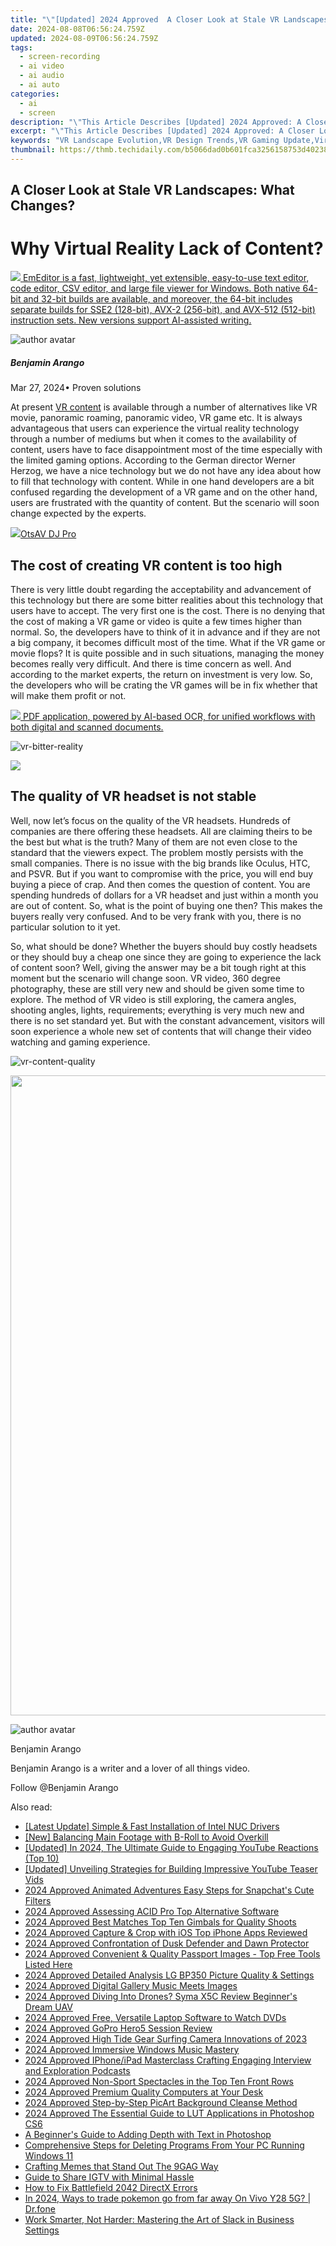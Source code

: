 ```yaml
---
title: "\"[Updated] 2024 Approved  A Closer Look at Stale VR Landscapes  What Changes?\""
date: 2024-08-08T06:56:24.759Z
updated: 2024-08-09T06:56:24.759Z
tags: 
  - screen-recording
  - ai video
  - ai audio
  - ai auto
categories: 
  - ai
  - screen
description: "\"This Article Describes [Updated] 2024 Approved: A Closer Look at Stale VR Landscapes: What Changes?\""
excerpt: "\"This Article Describes [Updated] 2024 Approved: A Closer Look at Stale VR Landscapes: What Changes?\""
keywords: "VR Landscape Evolution,VR Design Trends,VR Gaming Update,Virtual World Change,Stale VR Revisited,New VR Horizons,Shifting VR Scenery"
thumbnail: https://thmb.techidaily.com/b5066dad0b601fca3256158753d40238cd5a1c7754394d186d31755e512b1e70.jpg
---
```


## A Closer Look at Stale VR Landscapes: What Changes?

# Why Virtual Reality Lack of Content?

<!-- affiliate ads begin -->
<a href="https://shop.emeditor.com/order/checkout.php?PRODS=4610657&QTY=1&AFFILIATE=108875&CART=1"><img src="https://www.emeditor.com/wp-content/uploads/2024/06/emeditor_chat_ai.png" border="0">
EmEditor is a fast, lightweight, yet extensible, easy-to-use text editor, code editor, CSV editor, and large file viewer for Windows. Both native 64-bit and 32-bit builds are available, and moreover, the 64-bit includes separate builds for SSE2 (128-bit), AVX-2 (256-bit), and AVX-512 (512-bit) instruction sets. New versions support AI-assisted writing.</a>
<!-- affiliate ads end -->
![author avatar](https://images.wondershare.com/filmora/article-images/benjamin-arango-author.jpg)

##### Benjamin Arango

 Mar 27, 2024• Proven solutions

 At present [VR content](https://tools.techidaily.com/wondershare/filmora/download/) is available through a number of alternatives like VR movie, panoramic roaming, panoramic video, VR game etc. It is always advantageous that users can experience the virtual reality technology through a number of mediums but when it comes to the availability of content, users have to face disappointment most of the time especially with the limited gaming options. According to the German director Werner Herzog, we have a nice technology but we do not have any idea about how to fill that technology with content. While in one hand developers are a bit confused regarding the development of a VR game and on the other hand, users are frustrated with the quantity of content. But the scenario will soon change expected by the experts.

<!-- affiliate ads begin -->
<a href="https://otszone.ots7.com/order/checkout.php?PRODS=4713321&QTY=1&AFFILIATE=108875&CART=1"><img src="https://green.ots7.com/screenshots/OtsAV/OtsAVDJ1.90-300x188.jpg" border="0">OtsAV DJ Pro</a>
<!-- affiliate ads end -->
## The cost of creating VR content is too high

 There is very little doubt regarding the acceptability and advancement of this technology but there are some bitter realities about this technology that users have to accept. The very first one is the cost. There is no denying that the cost of making a VR game or video is quite a few times higher than normal. So, the developers have to think of it in advance and if they are not a big company, it becomes difficult most of the time. What if the VR game or movie flops? It is quite possible and in such situations, managing the money becomes really very difficult. And there is time concern as well. And according to the market experts, the return on investment is very low. So, the developers who will be crating the VR games will be in fix whether that will make them profit or not.

<!-- affiliate ads begin -->
<a href="https://checkout.abbyy.com/order/checkout.php?PRODS=39254762&QTY=1&AFFILIATE=108875&CART=1"> <img src="https://secure.avangate.com/images/merchant/0e5fb5c76fca16adbee503c9aff393cd/products/11_FR-Badges-NEW-FR-Standard-16-WIN-200.png" border="0"> PDF application, powered by AI-based OCR, for unified workflows with both digital and scanned documents. </a>
<!-- affiliate ads end -->
![vr-bitter-reality ](https://images.wondershare.com/filmora/resource/vr-bitter-reality.jpg )

<!-- affiliate ads begin -->
<a href="https://shop.mondly.com/affiliate.php?ACCOUNT=ATISTUDI&AFFILIATE=108875&PATH=https%3A%2F%2Fwww.mondly.com%3FAFFILIATE%3D108875%26RESOURCE%3D%2BEducational%2B970x90%2B"><img src="https://secure.avangate.com/images/merchant/69c418c33ec2e1a4267fa9bb77fa1428/educational-970x90.gif" border="0"></a>
<!-- affiliate ads end -->
## The quality of VR headset is not stable

 Well, now let’s focus on the quality of the VR headsets. Hundreds of companies are there offering these headsets. All are claiming theirs to be the best but what is the truth? Many of them are not even close to the standard that the viewers expect. The problem mostly persists with the small companies. There is no issue with the big brands like Oculus, HTC, and PSVR. But if you want to compromise with the price, you will end buy buying a piece of crap. And then comes the question of content. You are spending hundreds of dollars for a VR headset and just within a month you are out of content. So, what is the point of buying one then? This makes the buyers really very confused. And to be very frank with you, there is no particular solution to it yet.

 So, what should be done? Whether the buyers should buy costly headsets or they should buy a cheap one since they are going to experience the lack of content soon? Well, giving the answer may be a bit tough right at this moment but the scenario will change soon. VR video, 360 degree photography, these are still very new and should be given some time to explore. The method of VR video is still exploring, the camera angles, shooting angles, lights, requirements; everything is very much new and there is no set standard yet. But with the constant advancement, visitors will soon experience a whole new set of contents that will change their video watching and gaming experience.

<!-- affiliate ads begin -->

<!-- affiliate ads end -->
![vr-content-quality ](https://images.wondershare.com/filmora/resource/vr-content-quality.jpg )

<!-- affiliate ads begin -->
<a href="https://ephamedtechinc.pxf.io/c/5597632/2097466/26400?prodsku=B700" target="_top" id="2097466"><img src="//a.impactradius-go.com/display-ad/26400-2097466" border="0" alt="" width="2048" height="1024"/></a><img height="0" width="0" src="https://imp.pxf.io/i/5597632/2097466/26400" style="position:absolute;visibility:hidden;" border="0" />
<!-- affiliate ads end -->
![author avatar](https://images.wondershare.com/filmora/article-images/benjamin-arango-author.jpg)

Benjamin Arango

Benjamin Arango is a writer and a lover of all things video.

Follow @Benjamin Arango


<ins class="adsbygoogle"
     style="display:block"
     data-ad-format="autorelaxed"
     data-ad-client="ca-pub-7571918770474297"
     data-ad-slot="1223367746"></ins>



<ins class="adsbygoogle"
     style="display:block"
     data-ad-client="ca-pub-7571918770474297"
     data-ad-slot="8358498916"
     data-ad-format="auto"
     data-full-width-responsive="true"></ins>


<span class="atpl-alsoreadstyle">Also read:</span>
<div><ul>
<li><a href="https://driver-download.techidaily.com/latest-update-simple-and-fast-installation-of-intel-nuc-drivers/"><u>[Latest Update] Simple & Fast Installation of Intel NUC Drivers</u></a></li>
<li><a href="https://extra-tips.techidaily.com/new-balancing-main-footage-with-b-roll-to-avoid-overkill/"><u>[New] Balancing Main Footage with B-Roll to Avoid Overkill</u></a></li>
<li><a href="https://youtube-docs.techidaily.com/ed-in-2024-the-ultimate-guide-to-engaging-youtube-reactions-top-10/"><u>[Updated] In 2024, The Ultimate Guide to Engaging YouTube Reactions (Top 10)</u></a></li>
<li><a href="https://facebook-video-share.techidaily.com/updated-unveiling-strategies-for-building-impressive-youtube-teaser-vids/"><u>[Updated] Unveiling Strategies for Building Impressive YouTube Teaser Vids</u></a></li>
<li><a href="https://fox-friendly.techidaily.com/2024-approved-animated-adventures-easy-steps-for-snapchats-cute-filters/"><u>2024 Approved  Animated Adventures  Easy Steps for Snapchat's Cute Filters</u></a></li>
<li><a href="https://fox-friendly.techidaily.com/2024-approved-assessing-acid-pro-top-alternative-software/"><u>2024 Approved  Assessing ACID Pro  Top Alternative Software</u></a></li>
<li><a href="https://fox-friendly.techidaily.com/2024-approved-best-matches-top-ten-gimbals-for-quality-shoots/"><u>2024 Approved  Best Matches  Top Ten Gimbals for Quality Shoots</u></a></li>
<li><a href="https://fox-friendly.techidaily.com/2024-approved-capture-and-crop-with-ios-top-iphone-apps-reviewed/"><u>2024 Approved  Capture & Crop with iOS  Top iPhone Apps Reviewed</u></a></li>
<li><a href="https://fox-friendly.techidaily.com/2024-approved-confrontation-of-dusk-defender-and-dawn-protector/"><u>2024 Approved  Confrontation of Dusk Defender and Dawn Protector</u></a></li>
<li><a href="https://fox-friendly.techidaily.com/2024-approved-convenient-and-quality-passport-images-top-free-tools-listed-here/"><u>2024 Approved  Convenient & Quality Passport Images - Top Free Tools Listed Here</u></a></li>
<li><a href="https://fox-friendly.techidaily.com/2024-approved-detailed-analysis-lg-bp350-picture-quality-and-settings/"><u>2024 Approved  Detailed Analysis  LG BP350 Picture Quality & Settings</u></a></li>
<li><a href="https://fox-friendly.techidaily.com/2024-approved-digital-gallery-music-meets-images/"><u>2024 Approved  Digital Gallery  Music Meets Images</u></a></li>
<li><a href="https://fox-friendly.techidaily.com/2024-approved-diving-into-drones-syma-x5c-review-beginners-dream-uav/"><u>2024 Approved  Diving Into Drones? Syma X5C Review  Beginner's Dream UAV</u></a></li>
<li><a href="https://fox-friendly.techidaily.com/2024-approved-free-versatile-laptop-software-to-watch-dvds/"><u>2024 Approved  Free, Versatile Laptop Software to Watch DVDs</u></a></li>
<li><a href="https://fox-friendly.techidaily.com/2024-approved-gopro-hero5-session-review/"><u>2024 Approved  GoPro Hero5 Session Review</u></a></li>
<li><a href="https://fox-friendly.techidaily.com/2024-approved-high-tide-gear-surfing-camera-innovations-of-2023/"><u>2024 Approved  High Tide Gear  Surfing Camera Innovations of 2023</u></a></li>
<li><a href="https://fox-friendly.techidaily.com/2024-approved-immersive-windows-music-mastery/"><u>2024 Approved  Immersive Windows Music Mastery</u></a></li>
<li><a href="https://fox-friendly.techidaily.com/2024-approved-iphoneipad-masterclass-crafting-engaging-interview-and-exploration-podcasts/"><u>2024 Approved  IPhone/iPad Masterclass  Crafting Engaging Interview and Exploration Podcasts</u></a></li>
<li><a href="https://fox-friendly.techidaily.com/2024-approved-non-sport-spectacles-in-the-top-ten-front-rows/"><u>2024 Approved  Non-Sport Spectacles in the Top Ten Front Rows</u></a></li>
<li><a href="https://fox-friendly.techidaily.com/2024-approved-premium-quality-computers-at-your-desk/"><u>2024 Approved  Premium Quality Computers at Your Desk</u></a></li>
<li><a href="https://fox-friendly.techidaily.com/2024-approved-step-by-step-picart-background-cleanse-method/"><u>2024 Approved  Step-by-Step PicArt Background Cleanse Method</u></a></li>
<li><a href="https://fox-friendly.techidaily.com/2024-approved-the-essential-guide-to-lut-applications-in-photoshop-cs6/"><u>2024 Approved  The Essential Guide to LUT Applications in Photoshop CS6</u></a></li>
<li><a href="https://fox-friendly.techidaily.com/a-beginners-guide-to-adding-depth-with-text-in-photoshop/"><u>A Beginner's Guide to Adding Depth with Text in Photoshop</u></a></li>
<li><a href="https://win-forum.techidaily.com/comprehensive-steps-for-deleting-programs-from-your-pc-running-windows-11/"><u>Comprehensive Steps for Deleting Programs From Your PC Running Windows 11</u></a></li>
<li><a href="https://extra-tips.techidaily.com/crafting-memes-that-stand-out-the-9gag-way/"><u>Crafting Memes that Stand Out  The 9GAG Way</u></a></li>
<li><a href="https://instagram-videos.techidaily.com/guide-to-share-igtv-with-minimal-hassle/"><u>Guide to Share IGTV with Minimal Hassle</u></a></li>
<li><a href="https://win-blog.techidaily.com/how-to-fix-battlefield-2042-directx-errors/"><u>How to Fix Battlefield 2042 DirectX Errors</u></a></li>
<li><a href="https://change-location.techidaily.com/in-2024-ways-to-trade-pokemon-go-from-far-away-on-vivo-y28-5g-drfone-by-drfone-virtual-android/"><u>In 2024, Ways to trade pokemon go from far away On Vivo Y28 5G? | Dr.fone</u></a></li>
<li><a href="https://tech-recovery.techidaily.com/work-smarter-not-harder-mastering-the-art-of-slack-in-business-settings/"><u>Work Smarter, Not Harder: Mastering the Art of Slack in Business Settings</u></a></li>
</ul></div>
